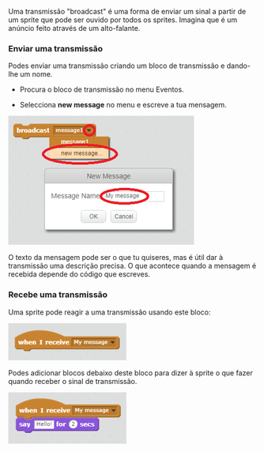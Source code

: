 Uma transmissão "broadcast" é uma forma de enviar um sinal a partir de um sprite que pode ser ouvido por todos os sprites. Imagina que é um anúncio feito através de um alto-falante.

### Enviar uma transmissão

Podes enviar uma transmissão criando um bloco de transmissão e dando-lhe um nome.

+ Procura o bloco de transmissão no menu Eventos.

+ Selecciona **new message** no menu e escreve a tua mensagem.

![Criar uma transmissão](images/create-a-broadcast.png)

O texto da mensagem pode ser o que tu quiseres, mas é útil dar à transmissão uma descrição precisa. O que acontece quando a mensagem é recebida depende do código que escreves.

### Recebe uma transmissão

Uma sprite pode reagir a uma transmissão usando este bloco:

![Recebe uma transmissão](images/receive-a-broadcast.png)

Podes adicionar blocos debaixo deste bloco para dizer à sprite o que fazer quando receber o sinal de transmissão.

![Recebe um exemplo](images/receive-example.png)